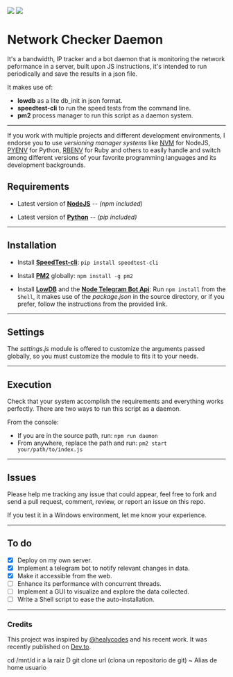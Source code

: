 ![](https://img.shields.io/badge/beta-functional-green?style=flat-square)
![](https://img.shields.io/badge/platforms--tested-linux--64%20%7C%20osx--64-success?style=flat-square)
# Network Checker Daemon

It's a bandwidth, IP tracker and a bot daemon that is monitoring the network peformance in a server, built upon JS instructions, it's intended to run periodically and save the results in a json file.

It makes use of:

* **lowdb** as a lite db_init in json format.
* **speedtest-cli** to run the speed tests from the command line.
* **pm2** process manager to run this script as a daemon system.

---
If you work with multiple projects and different development environments, I endorse you to use *versioning manager systems* like [NVM](https://github.com/nvm-sh/nvm) for NodeJS, [PYENV](https://github.com/pyenv/pyenv) for Python, [RBENV](https://github.com/rbenv/rbenv) for Ruby and others to easily handle and switch among different versions of your favorite programming languages and its development backgrounds.

## Requirements

* Latest version of **[NodeJS](https://nodejs.org/en/)** *-- (npm included)*

* Latest version of **[Python](https://www.python.org/)** *-- (pip included)*

---

## Installation

* Install **[SpeedTest-cli](https://github.com/sivel/speedtest-cli)**: `pip install speedtest-cli` 

* Install **[PM2](http://pm2.keymetrics.io/)** globally: `npm install -g pm2` 

* Install **[LowDB](https://github.com/typicode/lowdb)** and the **[Node Telegram Bot Api](https://github.com/yagop/node-telegram-bot-api)**: Run `npm install` from the `Shell`, it makes use of the *package.json* in the source directory, or if you prefer, follow the instructions from the provided link.

---

## Settings

The *settings.js* module is offered to customize the arguments passed globally, so you must customize the module to fits it to your needs.

---

## Execution

Check that your system accomplish the requirements and everything works perfectly.
There are two ways to run this script as a daemon.

From the console:

* If you are in the source path, run: `npm run daemon` 
* From anywhere, replace the path and run: `pm2 start your/path/to/index.js` 

---

## Issues

Please help me tracking any issue that could appear, feel free to fork and send a pull request, comment, review, or report an issue on this repo.

If you test it in a Windows environment, let me know your experience.

---

## To do

* [X] Deploy on my own server.
* [X] Implement a telegram bot to notify relevant changes in data.
* [X] Make it accessible from the web.
* [ ] Enhance its performance with concurrent threads.
* [ ] Implement a GUI to visualize and explore the data collected.
* [ ] Write a Shell script to ease the auto-installation.

---

### Credits

This project was inspired by [@healycodes](https://github.com/healeycodes) and his recent work. It was recently published on [Dev.to](https://dev.to/healeycodes/i-built-a-bot-to-try-and-get-money-back-from-my-internet-provider-33ip).

cd /mnt/d ir a la raiz D
git clone url (clona un repositorio de git)
~ Alias de home usuario
